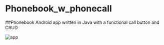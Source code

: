 # Phonebook_w_phonecall

##Phonebook Android app written in Java with a functional call button and CRUD 

![app](https://user-images.githubusercontent.com/75099333/160026497-87e59e04-6bef-4401-9572-f4f818e49743.jpg)

